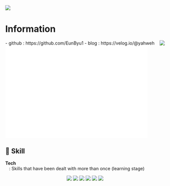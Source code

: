<img src = "https://capsule-render.vercel.app/api?type=waving&height=200&text=Eunbyul&fontAlign=80&fontAlignY=40&color=gradient" >
<!-- 출처 : https://github.com/kyechan99/capsule-render -->
 
# Information

<img align='right' src="http://mazassumnida.wtf/api/v2/generate_badge?boj=ejha2002">
<div align="left">
- github : https://github.com/EunByu1   
- blog   : https://velog.io/@yahweh     
 </div>

<img align="center" src="/github-metrics.svg" alt="Metrics" width="450">

## 🌱 Skill  
<b>Tech</b>  
&nbsp;&nbsp; : Skills that have been dealt with more than once (learning stage)<br>  

<div align="center">
<img src="https://img.shields.io/badge/Python-3776AB?style=flat-square&logo=Python&logoColor=white"/>
<img src="https://img.shields.io/badge/C-A8B9CC?style=flat-square&logo=C&logoColor=white"/>
<img src="https://img.shields.io/badge/scikit-learn-F7931E?style=flat-square&logo=scikit-learn&logoColor=white"/>
<img src="https://img.shields.io/badge/HTML-E34F26?style=flat-square&logo=HTML5&logoColor=white"/>
<img src="https://img.shields.io/badge/CSS-1572B6?style=flat-square&logo=CSS3&logoColor=white"/>
<img src="https://img.shields.io/badge/Git-F05032?style=flat-square&logo=Git&logoColor=white"/>
 </div>

<br><br>


